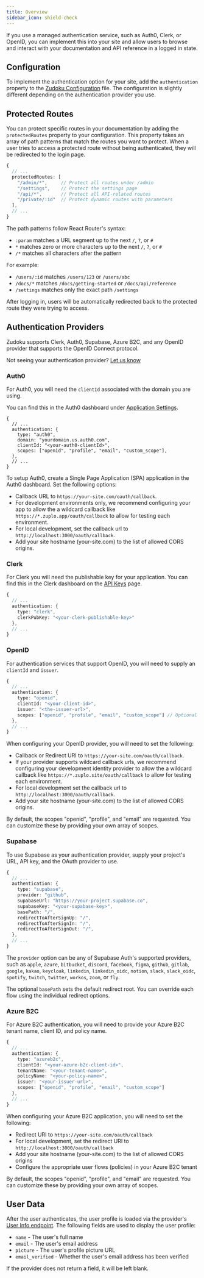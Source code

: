 ```yaml
---
title: Overview
sidebar_icon: shield-check
---
```


If you use a managed authentication service, such as Auth0, Clerk, or OpenID, you can implement this into your site and allow users to browse and interact with your documentation and API reference in a logged in state.

## Configuration

To implement the authentication option for your site, add the `authentication` property to the [Zudoku Configuration](./overview.md) file. The configuration is slightly different depending on the authentication provider you use.

## Protected Routes

You can protect specific routes in your documentation by adding the `protectedRoutes` property to your configuration. This property takes an array of path patterns that match the routes you want to protect. When a user tries to access a protected route without being authenticated, they will be redirected to the login page.

```typescript
{
  // ...
  protectedRoutes: [
    "/admin/*",     // Protect all routes under /admin
    "/settings",    // Protect the settings page
    "/api/*",       // Protect all API-related routes
    "/private/:id"  // Protect dynamic routes with parameters
  ],
  // ...
}
```

The path patterns follow React Router's syntax:

- `:param` matches a URL segment up to the next `/`, `?`, or `#`
- `*` matches zero or more characters up to the next `/`, `?`, or `#`
- `/*` matches all characters after the pattern

For example:

- `/users/:id` matches `/users/123` or `/users/abc`
- `/docs/*` matches `/docs/getting-started` or `/docs/api/reference`
- `/settings` matches only the exact path `/settings`

After logging in, users will be automatically redirected back to the protected route they were trying to access.

## Authentication Providers

Zudoku supports Clerk, Auth0, Supabase, Azure B2C, and any OpenID provider that supports the OpenID Connect protocol.

Not seeing your authentication provider? [Let us know](https://github.com/zuplo/zudoku/issues)

### Auth0

For Auth0, you will need the `clientId` associated with the domain you are using.

You can find this in the Auth0 dashboard under [Application Settings](https://auth0.com/docs/get-started/applications/application-settings).

```json5
{
  // ...
  authentication: {
    type: "auth0",
    domain: "yourdomain.us.auth0.com",
    clientId: "<your-auth0-clientId>",
    scopes: ["openid", "profile", "email", "custom_scope"],
  },
  // ...
}
```

To setup Auth0, create a Single Page Application (SPA) application in the Auth0 dashboard. Set the following options:

- Callback URL to `https://your-site.com/oauth/callback`.
- For development environments only, we recommend configuring your app to allow the a wildcard callback like `https://*.zuplo.app/oauth/callback` to allow for testing each environment.
- For local development, set the callback url to `http://localhost:3000/oauth/callback`.
- Add your site hostname (your-site.com) to the list of allowed CORS origins.

### Clerk

For Clerk you will need the publishable key for your application. You can find this in the Clerk dashboard on the [API Keys](https://dashboard.clerk.com/last-active?path=api-keys) page.

```typescript
{
  // ...
  authentication: {
    type: "clerk",
    clerkPubKey: "<your-clerk-publishable-key>"
  },
  // ...
}
```

### OpenID

For authentication services that support OpenID, you will need to supply an `clientId` and `issuer`.

```typescript
{
  // ...
  authentication: {
    type: "openid",
    clientId: "<your-client-id>",
    issuer: "<the-issuer-url>",
    scopes: ["openid", "profile", "email", "custom_scope"] // Optional custom scopes
  },
  // ...
}
```

When configuring your OpenID provider, you will need to set the following:

- Callback or Redirect URI to `https://your-site.com/oauth/callback`.
- If your provider supports wildcard callback urls, we recommend configuring your development identity provider to allow the a wildcard callback like `https://*.zuplo.site/oauth/callback` to allow for testing each environment.
- For local development set the callback url to `http://localhost:3000/oauth/callback`.
- Add your site hostname (your-site.com) to the list of allowed CORS origins.

By default, the scopes "openid", "profile", and "email" are requested. You can customize these by providing your own array of scopes.

### Supabase

To use Supabase as your authentication provider, supply your project's URL, API key, and the OAuth provider to use.

```typescript
{
  // ...
  authentication: {
    type: "supabase",
    provider: "github",
    supabaseUrl: "https://your-project.supabase.co",
    supabaseKey: "<your-supabase-key>",
    basePath: "/",
    redirectToAfterSignUp: "/",
    redirectToAfterSignIn: "/",
    redirectToAfterSignOut: "/",
  },
  // ...
}
```

The `provider` option can be any of Supabase Auth's supported providers, such as `apple`, `azure`, `bitbucket`, `discord`, `facebook`, `figma`, `github`, `gitlab`, `google`, `kakao`, `keycloak`, `linkedin`, `linkedin_oidc`, `notion`, `slack`, `slack_oidc`, `spotify`, `twitch`, `twitter`, `workos`, `zoom`, or `fly`.

The optional `basePath` sets the default redirect root. You can override each flow using the individual redirect options.

### Azure B2C

For Azure B2C authentication, you will need to provide your Azure B2C tenant name, client ID, and policy name.

```typescript
{
  // ...
  authentication: {
    type: "azureb2c",
    clientId: "<your-azure-b2c-client-id>",
    tenantName: "<your-tenant-name>",
    policyName: "<your-policy-name>",
    issuer: "<your-issuer-url>",
    scopes: ["openid", "profile", "email", "custom_scope"]
  },
  // ...
}
```

When configuring your Azure B2C application, you will need to set the following:

- Redirect URI to `https://your-site.com/oauth/callback`
- For local development, set the redirect URI to `http://localhost:3000/oauth/callback`
- Add your site hostname (your-site.com) to the list of allowed CORS origins
- Configure the appropriate user flows (policies) in your Azure B2C tenant

By default, the scopes "openid", "profile", and "email" are requested. You can customize these by providing your own array of scopes.

## User Data

After the user authenticates, the user profile is loaded via the provider's [User Info endpoint](https://openid.net/specs/openid-connect-core-1_0.html#UserInfo). The following fields are used to display the user profile:

- `name` - The user's full name
- `email` - The user's email address
- `picture` - The user's profile picture URL
- `email_verified` - Whether the user's email address has been verified

If the provider does not return a field, it will be left blank.
